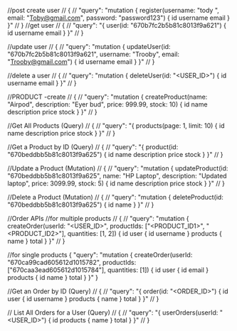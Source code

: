 //post create user
// {
//     "query": "mutation { register(username: \"tody \", email: \"Toby@gmail.com\", password: \"password123\") { id username email } }"
// }
//get user
// {
//   "query": "{ user(id: \"670b7fc2b5b81c8013f9a621\") { id username email } }"
// }

//update user
// {
//   "query": "mutation { updateUser(id: \"670b7fc2b5b81c8013f9a621\", username: \"Trooby\", email: \"Trooby@gmail.com\") { id username email } }"
// }

//delete a user
// {
//   "query": "mutation { deleteUser(id: \"<USER_ID>\") { id username email } }"
// }

//PRODUCT -create
// {
//   "query": "mutation { createProduct(name: \"Airpod\", description: \"Eyer bud\", price: 999.99, stock: 10) { id name description price stock } }"
// }

//Get All Products (Query)
// {
//   "query": "{ products(page: 1, limit: 10) { id name description price stock } }"
// }


//Get a Product by ID (Query)
// {
//   "query": "{ product(id: \"670beddbb5b81c8013f9a625\") { id name description price stock } }"
// }

//Update a Product (Mutation)
// {
//   "query": "mutation { updateProduct(id: \"670beddbb5b81c8013f9a625\", name: \"HP Laptop\", description: \"Updated laptop\", price: 3099.99, stock: 5) { id name description price stock } }"
// }


//Delete a Product (Mutation)
// {
//   "query": "mutation { deleteProduct(id: \"670beddbb5b81c8013f9a625\") { id name } }"
// }

//Order APIs
//for multiple products
// {
//   "query": "mutation { createOrder(userId: \"<USER_ID>\", productIds: [\"<PRODUCT_ID1>\", \"<PRODUCT_ID2>\"], quantities: [1, 2]) { id user { id username } products { name } total } }"
// }

//for single products
{
  "query": "mutation { createOrder(userId: \"670ca99cad605612d1015782\", productIds: [\"670caa3ead605612d1015784\"], quantities: [1]) { id user { id email } products { id name } total } }"
}



//Get an Order by ID (Query)
// {
//   "query": "{ order(id: \"<ORDER_ID>\") { id user { id username } products { name } total } }"
// }

// List All Orders for a User (Query)
// {
//   "query": "{ userOrders(userId: \"<USER_ID>\") { id products { name } total } }"
// }



